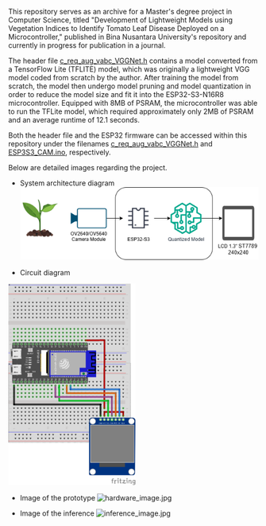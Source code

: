 This repository serves as an archive for a Master's degree project in Computer Science, titled "Development of Lightweight Models using Vegetation Indices to Identify Tomato Leaf Disease Deployed on a Microcontroller," published in Bina Nusantara University's repository and currently in progress for publication in a journal.
  
The header file [c_req_aug_vabc_VGGNet.h](https://github.com/rhe-naldy/esp32-embedded-ai/blob/main/c_req_aug_vabc_VGGNet.h) contains a model converted from a TensorFlow Lite (TFLITE) model, which was originally a lightweight VGG model coded from scratch by the author. After training the model from scratch, the model then undergo model pruning and model quantization in order to reduce the model size and fit it into the ESP32-S3-N16R8 microcontroller. Equipped with 8MB of PSRAM, the microcontroller was able to run the TFLite model, which required approximately only 2MB of PSRAM and an average runtime of 12.1 seconds.
  
Both the header file and the ESP32 firmware can be accessed within this repository under the filenames [c_req_aug_vabc_VGGNet.h](https://github.com/rhe-naldy/esp32-embedded-ai/blob/main/c_req_aug_vabc_VGGNet.h) and [ESP3S3_CAM.ino](https://github.com/rhe-naldy/esp32-embedded-ai/blob/main/ESP32S3_CAM.ino), respectively.

Below are detailed images regarding the project.
  
* System architecture diagram  
![archtecture_diagram.png](https://github.com/rhe-naldy/esp32-embedded-ai/blob/main/architecture_diagram.png?raw=true)
  
  
* Circuit diagram
<img src="https://github.com/rhe-naldy/esp32-embedded-ai/blob/main/circuit_diagram.png?raw=true" width="256">
  
  
* Image of the prototype
![hardware_image.jpg](https://github.com/rhe-naldy/esp32-embedded-ai/blob/main/hardware_image.jpg?raw=true)
  
  
* Image of the inference
![inference_image.jpg](https://github.com/rhe-naldy/esp32-embedded-ai/blob/main/inference_image.jpg?raw=true)
